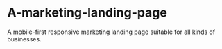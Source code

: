 # A-marketing-landing-page
A mobile-first responsive marketing landing page suitable for all kinds of businesses.
